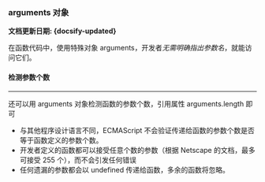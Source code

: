 ### arguments 对象 <!-- {docsify-ignore} -->

**文档更新日期: {docsify-updated}**



在函数代码中，使用特殊对象 arguments，开发者*无需明确指出参数名*，就能访问它们。





#### 检测参数个数

---

还可以用 arguments 对象检测函数的参数个数，引用属性 arguments.length 即可

- 与其他程序设计语言不同，ECMAScript 不会验证传递给函数的参数个数是否等于函数定义的参数个数。
- 开发者定义的函数都可以接受任意个数的参数（根据 Netscape 的文档，最多可接受 255 个），而不会引发任何错误
- 任何遗漏的参数都会以 undefined 传递给函数，多余的函数将忽略。

